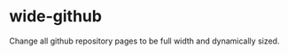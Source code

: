 wide-github
===========

Change all github repository pages to be full width and dynamically sized.
